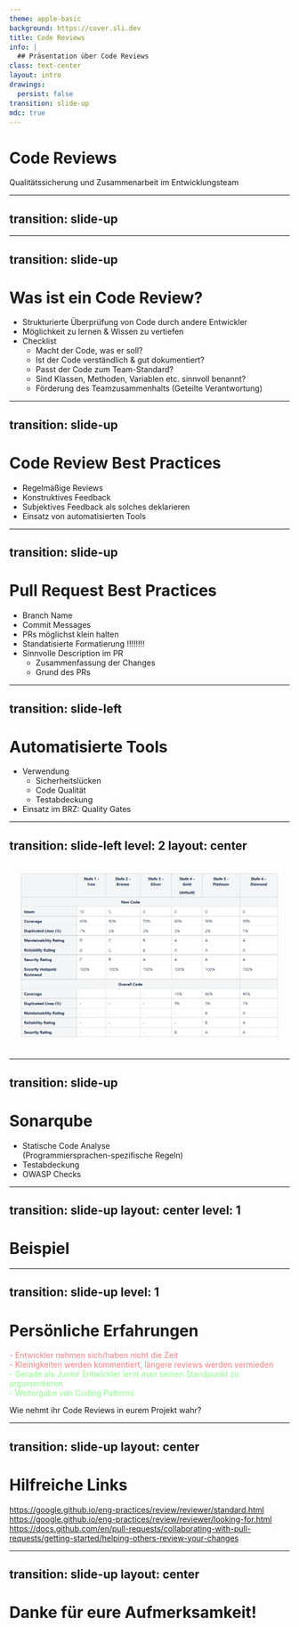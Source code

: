 ```yaml
---
theme: apple-basic
background: https://cover.sli.dev
title: Code Reviews
info: |
  ## Präsentation über Code Reviews
class: text-center
layout: intro
drawings:
  persist: false
transition: slide-up
mdc: true
---
```


# Code Reviews

Qualitätssicherung und Zusammenarbeit im Entwicklungsteam

<div class="abs-br m-6 text-xl">
  <a href="https://github.com/philippcou/code-review-presentation" target="_blank" class="slidev-icon-btn">
    <carbon:logo-github />
  </a>
</div>

---
transition: slide-up
---
<Toc />


---
transition: slide-up
---
# Was ist ein Code Review?

- Strukturierte Überprüfung von Code durch andere Entwickler
- Möglichkeit zu lernen & Wissen zu vertiefen
- Checklist
  - Macht der Code, was er soll?
  - Ist der Code verständlich & gut dokumentiert?
  - Passt der Code zum Team-Standard?
  - Sind Klassen, Methoden, Variablen etc. sinnvoll benannt?
  - Förderung des Teamzusammenhalts (Geteilte Verantwortung)

<!--

-->

---
transition: slide-up
---

# Code Review Best Practices

- Regelmäßige Reviews
- Konstruktives Feedback
- Subjektives Feedback als solches deklarieren
- Einsatz von automatisierten Tools

<!--
Üblicherweise bei jedem PR

Feedback positiv gestalten, verbesserungsvorschläge mitgeben

Subjektives Feedback "Nitpicks" als solche definieren

Einsatz von automatisierten tools als vorarbeit
-->

---
transition: slide-up
---

# Pull Request Best Practices

- Branch Name
- Commit Messages
- PRs möglichst klein halten
- Standatisierte Formatierung !!!!!!!!
- Sinnvolle Description im PR
  - Zusammenfassung der Changes
  - Grund des PRs

<!--
Branch Name und Commit Messages mit einem Ticket verlinkt, oder sehr aussagekräftiger Titel

Description vom Pull Request
-->


---
transition: slide-left
---

# Automatisierte Tools

- Verwendung
  - Sicherheitslücken
  - Code Qualität
  - Testabdeckung
- Einsatz im BRZ: Quality Gates

<!--
Vorteile: Erzeugen ein Minimum an Code Qualität, Entlastung der Entwickler, Kleinigkeiten werden of abgefangen, die häufigsten Sicherheitslücken werden erkannt
Nachteile: Verlängerung des Build Prozesses, Entwickler können sich genervt fühlen 
-->

---
transition: slide-left
level: 2
layout: center
---

<div style="padding: 20px;">
  <img src="./resources/qg.png" alt="Your Image" />
</div>

---
transition: slide-up
---

# Sonarqube

- Statische Code Analyse <br>(Programmiersprachen-spezifische Regeln)
- Testabdeckung
- OWASP Checks



---
transition: slide-up
layout: center
level: 1
---

# Beispiel

---
transition: slide-up
level: 1
---

# Persönliche Erfahrungen

<v-clicks>
 <span style="color: #f57f85;">- Entwickler nehmen sich/haben nicht die Zeit</span>
 <br>
 <span style="color: #f57f85;">- Kleinigkeiten werden kommentiert, längere reviews werden vermieden</span>
  <br>
 <span style="color: #8dfc8d;">- Gerade als Junior Entwickler lernt man seinen Standpunkt zu argumentieren</span>
  <br>
 <span style="color: #8dfc8d;">- Weitergabe von Coding Patterns</span>
  <br>
  <p>Wie nehmt ihr Code Reviews in eurem Projekt wahr?</p>
</v-clicks>

<!--
Ausbau von Soft skills, förderung von kommunikation im Team
-->

---
transition: slide-up
layout: center
---

# Hilfreiche Links

https://google.github.io/eng-practices/review/reviewer/standard.html
<br>
https://google.github.io/eng-practices/review/reviewer/looking-for.html
<br>
https://docs.github.com/en/pull-requests/collaborating-with-pull-requests/getting-started/helping-others-review-your-changes


---
transition: slide-up
layout: center
---
# Danke für eure Aufmerksamkeit!